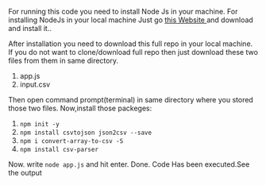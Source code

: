 
For running this code you need to install Node Js in your machine.
For installing NodeJs in your local machine Just go [this Website ](https://nodejs.org/en/download/ "NodeJS") and download and install it..

After installation you need to download this full repo in your local machine.
If you do not want to clone/download full repo then just download these two files from them in same directory.
1. app.js
2. input.csv

Then open command prompt(terminal) in same directory where you stored those two files. Now,install those packeges:
1. `npm init -y`
2. `npm install csvtojson json2csv --save`
3. `npm i convert-array-to-csv -S`
4. `npm install csv-parser`


Now. write `node app.js` and hit enter. Done. Code Has been executed.See the output
